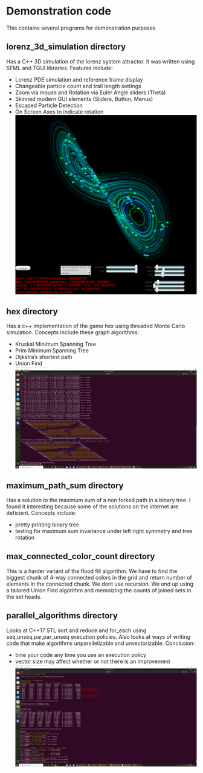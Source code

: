 # Demonstration code
This contains several programs for demonstration purposes

## lorenz_3d_simulation directory
Has a C++ 3D simulation of the lorenz system attractor. It was written using SFML and TGUI libraries.
Features include:
* Lorenz PDE simulation and reference frame display
* Changeable particle count and trail length settings
* Zoom via mouse and Rotation via Euler Angle sliders (Theta)
* Skinned modern GUI elements (Sliders, Button, Menus)
* Escaped Particle Detection
* On Screen Axes to indicate rotation
![Lorenz Screenshot](lorenz_3d_simulation/lorentz_widgets_save.png?raw=true "Lorenz")

## hex directory
Has a c++ implementation of the game hex
using threaded Monte Carlo simulation.
Concepts include these graph algorithms:
* Kruskal Minimum Spanning Tree
* Prim Minimum Spanning Tree
* Dijkstra’s shortest path
* Union Find
![Hex Screenshot](hex/hex.png?raw=true "Hex")

## maximum_path_sum directory
Has a solution to the maximum sum of a non forked path in a binary tree.
I found it interesting because some of the solutions on the internet are deficient.
Concepts include:
* pretty printing binary tree
* testing for maximum sum invariance under left right symmetry and tree rotation

## max_connected_color_count directory
This is a harder variant of the flood fill algorithm. We have to find the biggest chunk of 4-way connected colors in the grid and return number of elements in the connected chunk. We dont use recursion. We end up using a tailored Union Find algorithm and memoizing the counts of joined sets in the set heads.

## parallel_algorithms directory
Looks at C++17 STL sort and reduce and for_each using seq,unseq,par,par_unseq execution policies.
Also looks at ways of writing code that make algorithms unparallelizable
and unvectorizable.
Conclusion:
* time your code any time you use an execution policy
* vector size may affect whether or not there is an improvement
![Parallel Algorithms Screenshot](parallel_algorithms/parallel.png?raw=true "Hex")


